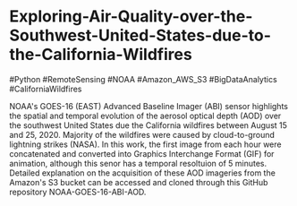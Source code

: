 # Exploring-Air-Quality-over-the-Southwest-United-States-due-to-the-California-Wildfires
#Python #RemoteSensing #NOAA #Amazon_AWS_S3 #BigDataAnalytics #CaliforniaWildfires

NOAA's GOES-16 (EAST) Advanced Baseline Imager (ABI) sensor highlights the spatial and temporal evolution of the aerosol optical depth (AOD) over the southwest United States due the California wildfires between August 15 and 25, 2020. Majority of the wildfires were caused by cloud-to-ground lightning strikes (NASA). In this work, the first image from each hour were concatenated and converted into Graphics Interchange Format (GIF) for animation, although this senor has a temporal resoltuion of 5 minutes. Detailed explanation on the acquisition of these AOD imageries from the Amazon's S3 bucket can be accessed and cloned through this GitHub repository NOAA-GOES-16-ABI-AOD.

